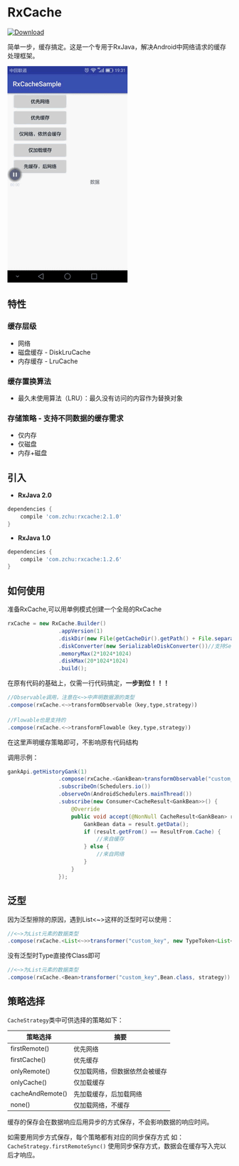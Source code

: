 # RxCache

[ ![Download](https://api.bintray.com/packages/zchu/maven/rxcache/images/download.svg) ](https://bintray.com/zchu/maven/rxcache/_latestVersion)

简单一步，缓存搞定。这是一个专用于RxJava，解决Android中网络请求的缓存处理框架。

<img src="/screenshots/s0.gif" alt="screenshot" title="screenshot" width="270" height="486" />

## 特性
### 缓存层级
* 网络
* 磁盘缓存 - DiskLruCache
* 内存缓存 - LruCache


### 缓存置换算法
* 最久未使用算法（LRU）：最久没有访问的内容作为替换对象

### 存储策略 - 支持不同数据的缓存需求
* 仅内存
* 仅磁盘
* 内存+磁盘

## 引入
* **RxJava 2.0**
```groovy
dependencies {
	compile 'com.zchu:rxcache:2.1.0'
}
```
* **RxJava 1.0**
```groovy
dependencies {
	compile 'com.zchu:rxcache:1.2.6'
}
```

## 如何使用
准备RxCache,可以用单例模式创建一个全局的RxCache
```java
rxCache = new RxCache.Builder()
                .appVersion(1)
                .diskDir(new File(getCacheDir().getPath() + File.separator + "data-cache"))
                .diskConverter(new SerializableDiskConverter())//支持Serializable、Json(GsonDiskConverter)
                .memoryMax(2*1024*1024)
                .diskMax(20*1024*1024)
                .build();
```
在原有代码的基础上，仅需一行代码搞定，**一步到位！！！**
```java
//Observable调用，注意在<~>中声明数据源的类型
.compose(rxCache.<~>transformObservable（key,type,strategy))

//Flowable也是支持的
.compose(rxCache.<~>transformFlowable（key,type,strategy))
```
在这里声明缓存策略即可，不影响原有代码结构

调用示例：
```java
gankApi.getHistoryGank(1)
                .compose(rxCache.<GankBean>transformObservable("custom_key", GankBean.class, strategy))
                .subscribeOn(Schedulers.io())
                .observeOn(AndroidSchedulers.mainThread())
                .subscribe(new Consumer<CacheResult<GankBean>>() {
                    @Override
                    public void accept(@NonNull CacheResult<GankBean> result) throws Exception {
                        GankBean data = result.getData();
                        if (result.getFrom() == ResultFrom.Cache) {
							//来自缓存
                        } else {
							//来自网络
                        }
                    }
                });

```
## 泛型
因为泛型擦除的原因，遇到List<~>这样的泛型时可以使用：

```java
//<~>为List元素的数据类型
.compose(rxCache.<List<~>>transformer("custom_key", new TypeToken<List<~>>() {}.getType(), strategy))
```

没有泛型时Type直接传Class即可
```java
//<~>为List元素的数据类型
.compose(rxCache.<Bean>transformer("custom_key",Bean.class, strategy))
```

## 策略选择
`CacheStrategy`类中可供选择的策略如下：

 策略选择                   | 摘要      
 ------------------------- | ------- 
 firstRemote()             | 优先网络
 firstCache() |优先缓存
 onlyRemote() | 仅加载网络，但数据依然会被缓存
 onlyCache()           | 仅加载缓存 
 cacheAndRemote()              | 先加载缓存，后加载网络   
 none()              | 仅加载网络，不缓存

缓存的保存会在数据响应后用异步的方式保存，不会影响数据的响应时间。

如需要用同步方式保存，每个策略都有对应的同步保存方式
如：`CacheStrategy.firstRemoteSync()`
使用同步保存方式，数据会在缓存写入完以后才响应。
